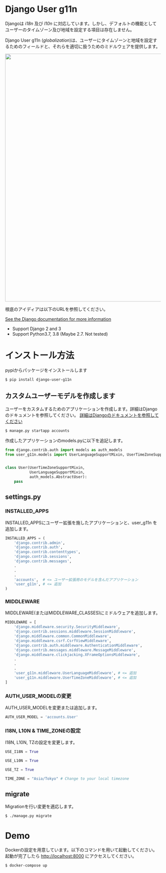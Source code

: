 Django User g11n
=========================================================================================

Djangoは *i18n* 及び *l10n* に対応しています。しかし、デフォルトの機能としてユーザーのタイムゾーン及び地域を設定する項目は存在しません。

Django User g11n (*globalization*)は、ユーザーにタイムゾーンと地域を設定するためのフィールドと、それらを適切に扱うためのミドルウェアを提供します。

<img src="https://raw.githubusercontent.com/wiki/salexkidd/django-user-g11n/imgs/example.gif" width="800px">

根底のアイディアは以下のURLを参照してください。

[See the Django documentation for more information](https://stackoverflow.com/questions/10235956/django-1-4-how-to-automatically-get-users-timezone-from-client)

- Support Django 2 and 3
- Support Python3.7, 3.8 (Maybe 2.7. Not tested)

# インストール方法

pypiからパッケージをインストールします

```shell
$ pip install django-user-g11n
```

## カスタムユーザーモデルを作成します

ユーザーをカスタムするためのアプリケーションを作成します。詳細はDjangoのドキュメントを参照してください。
[詳細はDjangoのドキュメントを参照してください](https://docs.djangoproject.com/en/3.0/topics/auth/customizing/)

```
$ manage.py startapp accounts
```

作成したアプリケーションのmodels.pyに以下を追記します。

```python
from django.contrib.auth import models as auth_models
from user_g11n.models import UserLanguageSupportMixin, UserTimeZoneSupportMixin


class User(UserTimeZoneSupportMixin,
           UserLanguageSupportMixin,
           auth_models.AbstractUser):
    pass
```

## settings.py

### INSTALLED_APPS

INSTALLED_APPSにユーザー拡張を施したアプリケーションと、user_g11n を追加します。

```python
INSTALLED_APPS = (
    'django.contrib.admin',
    'django.contrib.auth',
    'django.contrib.contenttypes',
    'django.contrib.sessions',
    'django.contrib.messages',
    .
    .
    .
    'accounts',  # <= ユーザー拡張用のモデルを含んだアプリケーション
    'user_g11n', # <= 追加
)
```

### MIDDLEWARE

MIDDLEWARE(またはMIDDLEWARE_CLASSES)にミドルウェアを追加します。

```python
MIDDLEWARE = [
    'django.middleware.security.SecurityMiddleware',
    'django.contrib.sessions.middleware.SessionMiddleware',
    'django.middleware.common.CommonMiddleware',
    'django.middleware.csrf.CsrfViewMiddleware',
    'django.contrib.auth.middleware.AuthenticationMiddleware',
    'django.contrib.messages.middleware.MessageMiddleware',
    'django.middleware.clickjacking.XFrameOptionsMiddleware',
    .
    .
    .
    'user_g11n.middleware.UserLanguageMiddleware', # <= 追加
    'user_g11n.middleware.UserTimeZoneMiddleware', # <= 追加
]
```

### AUTH_USER_MODELの変更

AUTH_USER_MODELを変更または追加します。

```python
AUTH_USER_MODEL = 'accounts.User'
```

### I18N, L10N & TIME_ZONEの設定

I18N, L10N, TZの設定を変更します。

```python
USE_I18N = True

USE_L10N = True

USE_TZ = True

TIME_ZONE = "Asia/Tokyo" # Change to your local timezone
```

## migrate

Migrationを行い変更を適応します。

```
$ ./manage.py migrate
```

# Demo

Dockerの設定を用意しています。以下のコマンドを用いて起動してください。起動が完了したら [http://localhost:8000](http://localhost:8000) にアクセスしてください。

```
$ docker-compose up
```

